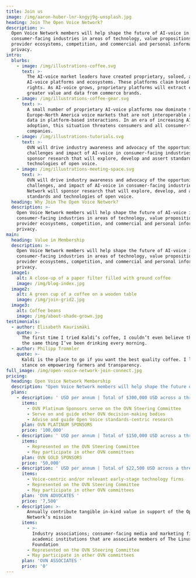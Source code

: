 ```yaml
---
title: Join us
image: /img/aaron-huber-lnr-kngyj9g-unsplash.jpg
heading: Join The Open Voice Network?
description: >-
  Open Voice Network members will help shape the future of AI-voice in
  consumer-facing industries in areas of technology, value propositions,
  provider ecosystems, competition, and commercial and personal information
  privacy.  
intro:
  blurbs:
    - image: /img/illustrations-coffee.svg
      text: >-
        The AI-voice market leaders have created proprietary, soloed, and gated
        AI-voice platforms and ecosystems. These platforms claim broad data
        rights. As AI-voice grows, proprietary platforms will extract ever
        greater value and data from commerce brands.
    - image: /img/illustrations-coffee-gear.svg
      text: >-
        A small number of proprietary AI-voice platforms now dominate the
        Europe-North America voice markets that are not interoperable and claim
        data in platform-based interactions. In an era of increasing AI-voice
        adoption, this situation threatens consumers and all consumer-facing
        companies.
    - image: /img/illustrations-tutorials.svg
      text: >-
        OVN will drive industry awareness and advocacy of the opportunity,
        challenges and impact of AI-voice in consumer-facing industries. We will
        sponsor research that will explore, develop and assert standards and
        technologies of open voice.
    - image: /img/illustrations-meeting-space.svg
      text: >-
        OVN will drive industry awareness and advocacy of the opportunity,
        challenges, and impact of AI-voice in consumer-facing industries. This
        Network will sponsor research that will explore, develop, and assert
        standards and technologies of open voice.
  heading: Why Join The Open Voice Network?
  description: >-
    Open Voice Network members will help shape the future of AI-voice in
    consumer-facing industries in areas of technology, value propositions,
    provider ecosystems, competition, and commercial and personal information
    privacy. 
main:
  heading: Value in Membership
  description: >-
    Open Voice Network members will help shape the future of AI-voice in
    consumer-facing industries in areas of technology, value propositions,
    provider ecosystems, competition, and commercial and personal information
    privacy.
  image1:
    alt: A close-up of a paper filter filled with ground coffee
    image: /img/blog-index.jpg
  image2:
    alt: A green cup of a coffee on a wooden table
    image: /img/join-grid2.jpg
  image3:
    alt: Coffee beans
    image: /img/about-shade-grown.jpg
testimonials:
  - author: Elisabeth Kaurismäki
    quote: >-
      The first time I tried Kaldi’s coffee, I couldn’t even believe that was
      the same thing I’ve been drinking every morning.
  - author: Philipp Trommler
    quote: >-
      Kaldi is the place to go if you want the best quality coffee. I love their
      stance on empowering farmers and transparency.
full_image: /img/open-voice-network-join-connect.jpg
pricing:
  heading: Open Voice Network Membership
  description: "Open Voice Network members will help shape the future of AI-voice in consumer-facing industries in areas of technology, value propositions, provider ecosystems, competition, and commercial and personal information privacy.  Open Voice Network (OVN) membership is open worldwide to consumer-facing enterprises and public entities, as well as those that advise, represent, or study such enterprises and entities. \_"
  plans:
    - description: ' USD per annum | Total of $300,000 USD across a three-year commitment'
      items:
        - OVN Platinum Sponsors serve on the OVN Steering Committee
        - Serve on and guide other OVN decision-making bodies
        - Advise and guide Open Voice standards-centric research
      plan: OVN PLATINUM SPONSORS
      price: '100,000'
    - description: ' USD per annum | Total of $150,000 USD across a three-year commitment'
      items:
        - Represented on the OVN Steering Committee
        - May participate in other OVN committees
      plan: OVN GOLD SPONSORS
      price: '50,000'
    - description: ' USD per annum | Total of $22,500 USD across a three-year commitment'
      items:
        - Voice-centric and/or relevant early-stage technology firms
        - Represented on the OVN Steering Committee
        - May participate in other OVN committees
      plan: 'OVN ADVOCATES '
      price: '7,500'
    - description: >-
        Annually contribute tangible in-kind value in support of the Open Voice
        Network’s mission
      items:
        - >-
          Industry associations; consumer-facing media and marketing firms; and
          academic institutions that are associate members of The Linux
          Foundation
        - Represented on the OVN Steering Committee
        - May participate in other OVN committees
      plan: 'OVN ASSOCIATES '
      price: '0'
---
```



